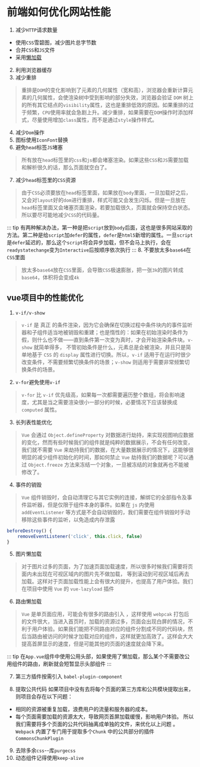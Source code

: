 # 前端如何优化网站性能
1. 减少`HTTP`请求数量
- 使用`CSS`雪碧图，减少图片总字节数
- 合并`CSS`和`JS`文件
- 采用[懒加载](/dovis-blog/advanced/Performance/vue实现一个图片懒加载指令.html)

2. 利用浏览器缓存
3. 减少重排
> 重排是`DOM`的变化影响到了元素的几何属性（宽和高），浏览器会重新计算元素的几何属性，会使渲染树中受到影响的部分失效，浏览器会验证 `DOM` 树上的所有其它结点的`visibility`属性，这也是重排低效的原因。如果重排的过于频繁，`CPU`使用率就会急剧上升。减少重排，如果需要在`DOM`操作时添加样式，尽量使用增加`class`属性，而不是通过`style`操作样式。
4. 减少`Dom`操作
5. 图标使用`IconFont`替换
6. 避免`head`标签`JS`堵塞
> 所有放在`head`标签里的`css`和`js`都会堵塞渲染。如果这些`CSS`和`JS`需要加载和解析很久的话，那么页面就空白了。

7. 减少`head`标签里的`CSS`资源
> 由于`CSS`必须要放在`head`标签里面，如果放在`body`里面，一旦加载好之后，又会对`layout`好的`dom`进行重排，样式可能又会发生闪烁。但是一旦放在`head`标签里面又会堵塞页面渲染，若要加载很久，页面就会保持空白状态。所以要尽可能地减少`CSS`的代码量。

::: tip
有两种解决办法，第一种是把`script`放到`body`后面，这也是很多网站采取的方法。第二种是给`script`加`defer`的属性，`defer`是`html5`新增的属性。一旦`script`是`defer`延迟的，那么这个`script`将会异步加载，但不会马上执行，会在`readystatechange`变为`Interactive`后按顺序依次执行
:::
8. 不要放太多`base64`在`CSS`里面
>放太多`base64`放在`CSS`里面，会导致`CSS`极速膨胀，把一张`3k`的图片转成`base64`，体积将会变成`4k`

## vue项目中的性能优化
1. `v-if/v-show`
> `v-if` 是 真正 的条件渲染，因为它会确保在切换过程中条件块内的事件监听器和子组件适当地被销毁和重建；也是惰性的：如果在初始渲染时条件为假，则什么也不做——直到条件第一次变为真时，才会开始渲染条件块。`v-show` 就简单得多， 不管初始条件是什么，元素总是会被渲染，并且只是简单地基于 `CSS` 的 `display` 属性进行切换。所以，`v-if` 适用于在运行时很少改变条件，不需要频繁切换条件的场景；`v-show` 则适用于需要非常频繁切换条件的场景。

2. `v-for`避免使用`v-if`
> `v-for` 比 `v-if` 优先级高，如果每一次都需要遍历整个数组，将会影响速度，尤其是当之需要渲染很小一部分的时候，必要情况下应该替换成 `computed` 属性。

3. 长列表性能优化
> `Vue` 会通过 `Object.defineProperty` 对数据进行劫持，来实现视图响应数据的变化，然而有些时候我们的组件就是纯粹的数据展示，不会有任何改变，我们就不需要 `Vue` 来劫持我们的数据，在大量数据展示的情况下，这能够很明显的减少组件初始化的时间，那如何禁止 `Vue` 劫持我们的数据呢？可以通过 `Object.freeze` 方法来冻结一个对象，一旦被冻结的对象就再也不能被修改了。

4. 事件的销毁
> `Vue` 组件销毁时，会自动清理它与其它实例的连接，解绑它的全部指令及事件监听器，但是仅限于组件本身的事件。如果在 `js` 内使用 `addEventListener` 等方式是不会自动销毁的，我们需要在组件销毁时手动移除这些事件的监听，以免造成内存泄露
```js
beforeDestroy() {
    removeEventListener('click', this.click, false)
}
```
5. 图片懒加载
> 对于图片过多的页面，为了加速页面加载速度，所以很多时候我们需要将页面内未出现在可视区域内的图片先不做加载， 等到滚动到可视区域后再去加载。这样对于页面加载性能上会有很大的提升，也提高了用户体验。我们在项目中使用 `Vue` 的 `vue-lazyload` 插件

6. 路由懒加载
> `Vue` 是单页面应用，可能会有很多的路由引入 ，这样使用 `webpcak` 打包后的文件很大，当进入首页时，加载的资源过多，页面会出现白屏的情况，不利于用户体验。如果我们能把不同路由对应的组件分割成不同的代码块，然后当路由被访问的时候才加载对应的组件，这样就更加高效了。这样会大大提高首屏显示的速度，但是可能其他的页面的速度就会降下来。

::: tip
在`App.vue`组件中使用公用头部，如果使用了懒加载，那么某个不需要改公用组件的路由，刷新就会短暂显示头部组件
:::

7. 第三方插件按需引入
`babel-plugin-component`

8. 提取公共代码
如果项目中没有去将每个页面的第三方库和公共模块提取出来，则项目会存在以下问题：
- 相同的资源被重复加载，浪费用户的流量和服务器的成本。
- 每个页面需要加载的资源太大，导致网页首屏加载缓慢，影响用户体验。
所以我们需要将多个页面的公共代码抽离成单独的文件，来优化以上问题 。`Webpack` 内置了专门用于提取多个`Chunk` 中的公共部分的插件 `CommonsChunkPlugin`

9. 去除多余`css`--库`purgecss`
10. 动态组件记得使用`keep-alive`
